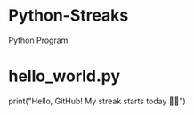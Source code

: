 # Python-Streaks
Python Program

# hello_world.py
print("Hello, GitHub! My streak starts today 🚀🔥")
#
